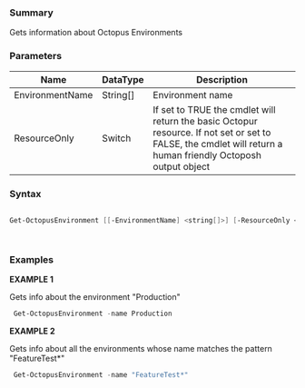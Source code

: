 ﻿### Summary

Gets information about Octopus Environments
### Parameters
| Name | DataType          | Description |
| ------------- | ----------- | ----------- |
| EnvironmentName | String[] |  Environment name     |
| ResourceOnly | Switch |  If set to TRUE the cmdlet will return the basic Octopur resource. If not set or set to FALSE, the cmdlet will return a human friendly Octoposh output object     |

### Syntax
``` powershell

Get-OctopusEnvironment [[-EnvironmentName] <string[]>] [-ResourceOnly <SwitchParameter>] [<CommonParameters>]




``` 

### Examples 

**EXAMPLE 1**

Gets info about the environment "Production"

``` powershell 
 Get-OctopusEnvironment -name Production
``` 

**EXAMPLE 2**

Gets info about all the environments whose name matches the pattern "FeatureTest*"

``` powershell 
 Get-OctopusEnvironment -name "FeatureTest*"
``` 

